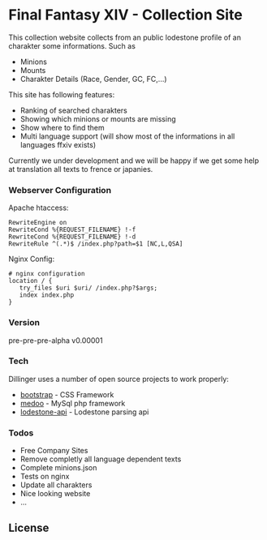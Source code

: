 # Final Fantasy XIV - Collection Site

This collection website collects from an public lodestone profile of an charakter some informations. Such as

  - Minions
  - Mounts
  - Charakter Details (Race, Gender, GC, FC,...)

This site has following features:
  - Ranking of searched charakters
  - Showing which minions or mounts are missing
  - Show where to find them
  - Multi language support (will show most of the informations in all languages ffxiv exists)
 
Currently we under development and we will be happy if we get some help at translation all texts to frence or japanies.

### Webserver Configuration

Apache htaccess:
```
RewriteEngine on
RewriteCond %{REQUEST_FILENAME} !-f
RewriteCond %{REQUEST_FILENAME} !-d
RewriteRule ^(.*)$ /index.php?path=$1 [NC,L,QSA]
```

Nginx Config:
```
# nginx configuration 
location / {
   try_files $uri $uri/ /index.php?$args;
   index index.php
}

```

### Version
pre-pre-pre-alpha v0.00001

### Tech

Dillinger uses a number of open source projects to work properly:

* [bootstrap] - CSS Framework
* [medoo] - MySql php framework
* [lodestone-api] - Lodestone parsing api

### Todos

 - Free Company Sites
 - Remove completly all language dependent texts
 - Complete minions.json
 - Tests on nginx
 - Update all charakters
 - Nice looking website
 - ...

License
----


   [bootstrap]: <https://github.com/twbs/bootstrap>
   [medoo]: <https://github.com/catfan/Medoo>
   [lodestone-api]: <https://github.com/viion/XIVPads-LodestoneAPI>
